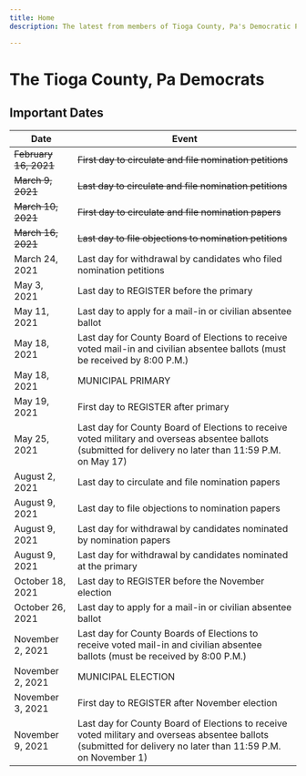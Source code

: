 ```yaml
---
title: Home
description: The latest from members of Tioga County, Pa's Democratic Party.

---
```

# The Tioga County, Pa Democrats

## Important Dates

| Date | Event |
| --- | --- |
| ~~February 16, 2021~~ | ~~First day to circulate and file nomination petitions~~ |
| ~~March 9, 2021~~ | ~~Last day to circulate and file nomination petitions~~ |
| ~~March 10, 2021~~ | ~~First day to circulate and file nomination papers~~ |
| ~~March 16, 2021~~ | ~~Last day to file objections to nomination petitions~~ |
| March 24, 2021 | Last day for withdrawal by candidates who filed nomination petitions |
| May 3, 2021 | Last day to REGISTER before the primary |
| May 11, 2021 | Last day to apply for a mail-in or civilian absentee ballot |
| May 18, 2021 | Last day for County Board of Elections to receive voted mail-in and civilian absentee ballots (must be received by 8:00 P.M.) |
| May 18, 2021 | MUNICIPAL PRIMARY |
| May 19, 2021 | First day to REGISTER after primary |
| May 25, 2021 | Last day for County Board of Elections to receive voted military and overseas absentee ballots (submitted for delivery no later than 11:59 P.M. on May 17) |
| August 2, 2021 | Last day to circulate and file nomination papers |
| August 9, 2021 | Last day to file objections to nomination papers |
| August 9, 2021 | Last day for withdrawal by candidates nominated by nomination papers |
| August 9, 2021 | Last day for withdrawal by candidates nominated at the primary |
| October 18, 2021 | Last day to REGISTER before the November election |
| October 26, 2021 | Last day to apply for a mail-in or civilian absentee ballot |
| November 2, 2021 | Last day for County Boards of Elections to receive voted mail-in and civilian absentee ballots (must be received by 8:00 P.M.) |
| November 2, 2021 | MUNICIPAL ELECTION |
| November 3, 2021 | First day to REGISTER after November election |
| November 9, 2021 | Last day for County Board of Elections to receive voted military and overseas absentee ballots (submitted for delivery no later than 11:59 P.M. on November 1) |
